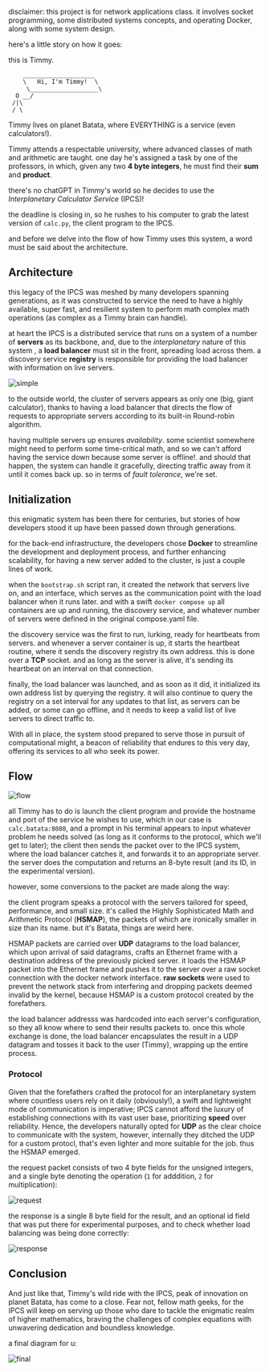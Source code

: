 disclaimer: this project is for network applications class. it involves socket programming, some distributed systems concepts, and operating Docker, along with some system design.

here's a little story on how it goes:

this is Timmy.
```
    ____________________
    \   Hi, I'm Timmy!  \
     \___________________\
  O __/
 /|\   
 / \  
```
Timmy lives on planet Batata, where EVERYTHING is a service (even calculators!).

Timmy attends a respectable university, where advanced classes of math and arithmetic are taught. one day he's assigned a task by one of the professors, in which, given any two **4 byte integers**, he must find their **sum** and **product**.

there's no chatGPT in Timmy's world so he decides to use the *Interplanetary Calculator Service* (IPCS)!

the deadline is closing in, so he rushes to his computer to grab the latest version of `calc.py`, the client program to the IPCS.

and before we delve into the flow of how Timmy uses this system, a word must be said about the architecture.

## Architecture
this legacy of the IPCS was meshed by many developers spanning generations, as it was constructed to service the need to have a highly available, super fast, and resilient system to perform math complex math operations (as complex as a Timmy brain can handle).

at heart the IPCS is a distributed service that runs on a system of a number of **servers** as its backbone, and, due to the *interplanetary* nature of this system ,  a **load balancer** must sit in the front, spreading load across them. a discovery service **registry** is responsible for providing the load balancer with information on live servers.

![simple](./img/Pasted%20image%2020240601113713.png)

to the outside world, the cluster of servers appears as only one (big, giant calculator), thanks to having a load balancer that directs the flow of requests to appropriate servers according to its built-in Round-robin algorithm.

having multiple servers up ensures *availability*. some scientist somewhere might need to perform some time-critical math, and so we can't afford having the service down because some server is offline!. and should that happen, the system can handle it gracefully, directing traffic away from it until it comes back up. so in terms of *fault tolerance*, we're set.

## Initialization
this enigmatic system has been there for centuries, but stories of how developers stood it up have been passed down through generations.

for the back-end infrastructure, the developers chose **Docker** to streamline the development and deployment process, and further enhancing scalability, for having a new server added to the cluster, is just a couple lines of work.

when the `bootstrap.sh` script ran, it created the network that servers live on, and an interface, which serves as the communication point with the load balancer when it runs later. and with a swift `docker compose up` all containers are up and running, the discovery service, and whatever number of servers were defined in the original compose.yaml file.

the discovery service was the first to run, lurking, ready for heartbeats from servers. and whenever a server container is up, it starts the heartbeat routine, where it sends the discovery registry its own address. this is done over a **TCP** socket. and as long as the server is alive, it's sending its heartbeat on an interval on that connection.

finally, the load balancer was launched, and as soon as it did, it initialized its own address list by querying the registry. it will also continue to query the registry on a set interval for any updates to that list, as servers can be added, or some can go offline, and it needs to keep a valid list of live servers to direct traffic to.

With all in place, the system stood prepared to serve those in pursuit of computational might, a beacon of reliability that endures to this very day, offering its services to all who seek its power.

## Flow

![flow](./img/Pasted%20image%2020240601152538.png)

all Timmy has to do is launch the client program and provide the hostname and port of the service he wishes to use, which in our case is `calc.batata:8080`, and a prompt in his terminal appears to input whatever problem he needs solved (as long as it conforms to the protocol, which we'll get to later); the client then sends the packet over to the IPCS system, where the load balancer catches it, and forwards it to an appropriate server. the server does the computation and returns an 8-byte result (and its ID, in the experimental version).

however, some conversions to the packet are made along the way:

the client program speaks a protocol with the servers tailored for speed, performance, and small size. it's called the Highly Sophisticated Math and Arithmetic Protocol (**HSMAP**), the packets of which are ironically smaller in size than its name. but it's Batata, things are weird here.

HSMAP packets are carried over **UDP** datagrams to the load balancer, which upon arrival of said datagrams, crafts an Ethernet frame with a destination address of the previously picked server. it loads the HSMAP packet into the Ethernet frame and pushes it to the server over a raw socket connection with the docker network interface. **raw sockets** were used to prevent the network stack from interfering and dropping packets deemed invalid by the kernel, because HSMAP is a custom protocol created by the forefathers.

the load balancer addresss was hardcoded into each server's configuration, so they all know where to send their results packets to. once this whole exchange is done, the load balancer encapsulates the result in a UDP datagram and tosses it back to the user (Timmy), wrapping up the entire process.

### Protocol
Given that the forefathers crafted the protocol for an interplanetary system where countless users rely on it daily (obviously!), a swift and lightweight mode of communication is imperative; IPCS cannot afford the luxury of establishing connections with its vast user base, prioritizing **speed** over reliability. Hence, the developers naturally opted for **UDP** as the clear choice to communicate with the system, however, internally they ditched the UDP for a custom protocl, that's even lighter and more suitable for the job. thus the HSMAP emerged.

the request packet consists of two 4 byte fields for the unsigned integers, and a single byte denoting the operation (`1` for adddition, `2` for multiplication):

![request](img/Pasted%20image%2020240601165943.png)

the response is a single 8 byte field for the result, and an optional id field that was put there for experimental purposes, and to check whether load balancing was being done correctly:

![response](img/Pasted%20image%2020240601170021.png)

## Conclusion
And just like that, Timmy's wild ride with the IPCS, peak of innovation on planet Batata, has come to a close. Fear not, fellow math geeks, for the IPCS will keep on serving up those who dare to tackle the enigmatic realm of higher mathematics, braving the challenges of complex equations with unwavering dedication and boundless knowledge.

a final diagram for u:

![final](img/Pasted%20image%2020240601181007.png)
